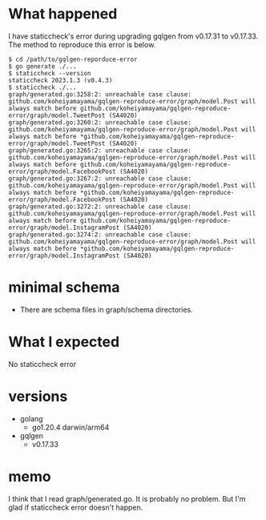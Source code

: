 # What happened
I have staticcheck's error during upgrading gqlgen from v0.17.31 to v0.17.33.
The method to reproduce this error is below.
```
$ cd /path/to/gqlgen-reporduce-error
$ go generate ./...
$ staticcheck --version
staticcheck 2023.1.3 (v0.4.3)
$ staticcheck ./...
graph/generated.go:3258:2: unreachable case clause: github.com/koheiyamayama/gqlgen-reproduce-error/graph/model.Post will always match before github.com/koheiyamayama/gqlgen-reproduce-error/graph/model.TweetPost (SA4020)
graph/generated.go:3260:2: unreachable case clause: github.com/koheiyamayama/gqlgen-reproduce-error/graph/model.Post will always match before *github.com/koheiyamayama/gqlgen-reproduce-error/graph/model.TweetPost (SA4020)
graph/generated.go:3265:2: unreachable case clause: github.com/koheiyamayama/gqlgen-reproduce-error/graph/model.Post will always match before github.com/koheiyamayama/gqlgen-reproduce-error/graph/model.FacebookPost (SA4020)
graph/generated.go:3267:2: unreachable case clause: github.com/koheiyamayama/gqlgen-reproduce-error/graph/model.Post will always match before *github.com/koheiyamayama/gqlgen-reproduce-error/graph/model.FacebookPost (SA4020)
graph/generated.go:3272:2: unreachable case clause: github.com/koheiyamayama/gqlgen-reproduce-error/graph/model.Post will always match before github.com/koheiyamayama/gqlgen-reproduce-error/graph/model.InstagramPost (SA4020)
graph/generated.go:3274:2: unreachable case clause: github.com/koheiyamayama/gqlgen-reproduce-error/graph/model.Post will always match before *github.com/koheiyamayama/gqlgen-reproduce-error/graph/model.InstagramPost (SA4020)
```

# minimal schema
- There are schema files in graph/schema directories.

# What I expected
No staticcheck error

# versions
- golang
  - go1.20.4 darwin/arm64
- gqlgen
  - v0.17.33

# memo
I think that I read graph/generated.go. It is probably no problem.
But I'm glad if staticcheck error doesn't happen.

